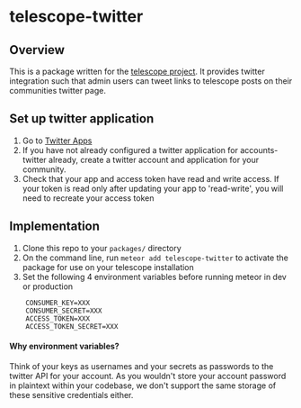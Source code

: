# telescope-twitter

## Overview

This is a package written for the [telescope project](http://www.telesc.pe/).  It provides twitter integration such that admin users can tweet links to telescope posts on their communities twitter page.

## Set up twitter application

1. Go to [Twitter Apps](https://apps.twitter.com/)
2. If you have not already configured a twitter application for accounts-twitter already, create a twitter account and application for your community.
3. Check that your app and access token have read and write access.  If your token is read only after updating your app to 'read-write', you will need to recreate your access token

## Implementation

1. Clone this repo to your `packages/` directory
2. On the command line, run `meteor add telescope-twitter` to activate the package for use on your telescope installation
3. Set the following 4 environment variables before running meteor in dev or production

````
	CONSUMER_KEY=XXX
	CONSUMER_SECRET=XXX
	ACCESS_TOKEN=XXX
	ACCESS_TOKEN_SECRET=XXX
````	

#### Why environment variables?

Think of your keys as usernames and your secrets as passwords to the twitter API for your account.  As you wouldn't store your account password in plaintext within your codebase, we don't support the same storage of these sensitive credentials either.
